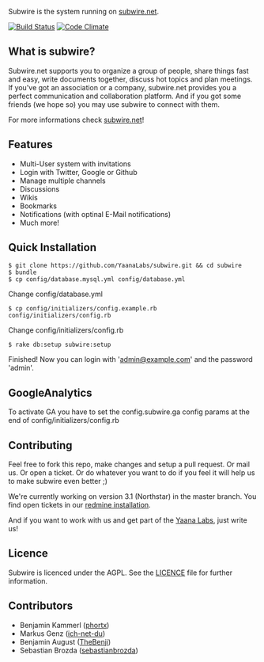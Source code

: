 Subwire is the system running on [subwire.net](http://subwire.net).

[![Build Status](https://secure.travis-ci.org/YaanaLabs/subwire.png?branch=V3-0)](http://travis-ci.org/#!/YaanaLabs/subwire)
[![Code Climate](https://codeclimate.com/badge.png)](https://codeclimate.com/github/YaanaLabs/subwire)



## What is subwire?
Subwire.net supports you to organize a group of people, share things fast and easy, write documents together, discuss hot topics and plan meetings. If you've got an association or a company, subwire.net provides you a perfect communication and collaboration platform. And if you got some friends (we hope so) you may use subwire to connect with them.

For more informations check [subwire.net](http://subwire.net)!



## Features
* Multi-User system with invitations
* Login with Twitter, Google or Github
* Manage multiple channels
* Discussions
* Wikis
* Bookmarks
* Notifications (with optinal E-Mail notifications)
* Much more!



## Quick Installation
	$ git clone https://github.com/YaanaLabs/subwire.git && cd subwire
	$ bundle
	$ cp config/database.mysql.yml config/database.yml
Change config/database.yml

	$ cp config/initializers/config.example.rb config/initializers/config.rb
Change config/initializers/config.rb

	$ rake db:setup subwire:setup

Finished! Now you can login with 'admin@example.com' and the password 'admin'.



## GoogleAnalytics
To activate GA you have to set the config.subwire.ga config params at the end of config/initializers/config.rb



## Contributing
Feel free to fork this repo, make changes and setup a pull request. Or mail us. Or open a ticket. Or do whatever you want to do if you feel it will help us to make subwire even better ;)

We're currently working on version 3.1 (Northstar) in the master branch. You find open tickets in our [redmine installation](http://redmine.yaana.de/projects/subwire/issues?query_id=14).

And if you want to work with us and get part of the [Yaana Labs](http://yaana.de), just write us!



## Licence
Subwire is licenced under the AGPL. See the [LICENCE](https://raw.github.com/YaanaLabs/subwire/master/LICENSE) file for further information.


## Contributors
* Benjamin Kammerl ([phortx](https://github.com/phortx))
* Markus Genz ([ich-net-du](https://github.com/ich-net-du))
* Benjamin August ([TheBenji](https://github.com/TheBenji))
* Sebastian Brozda ([sebastianbrozda](https://github.com/sebastianbrozda))
